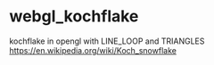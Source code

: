# webgl_kochflake
kochflake in opengl with LINE_LOOP and TRIANGLES
https://en.wikipedia.org/wiki/Koch_snowflake
